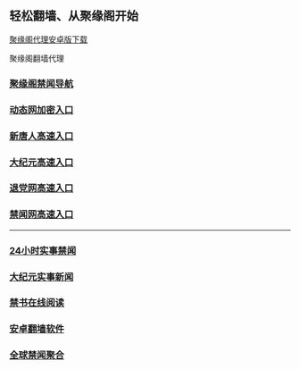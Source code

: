 
## 轻松翻墙、从聚缘阁开始


[聚缘阁代理安卓版下载](https://gitlab.com/juyuange/2/-/raw/master/jyg.apk)

聚缘阁翻墙代理 

### [聚缘阁禁闻导航](https://tk.cllyu.cf/d)

### [动态网加密入口](https://jw.tzdd.tk/6/458/888)


### [新唐人高速入口](https://jw.tzdd.tk/6/458/5)

### [大纪元高速入口](https://jw.tzdd.tk/6/458/7)

### [退党网高速入口](https://jw.tzdd.tk/6/458/8)

### [禁闻网高速入口](https://jw.tzdd.tk/ban)



***




### [24小时实事禁闻](https://git.io/fj3Go)

### [大纪元实事新闻](https://git.io/fjmgE)


### [禁书在线阅读](https://github.com/txyzum203/djy/blob/master/gb/9p.md?flntdtv#1)


### [安卓翻墙软件](https://git.io/afq)

### [全球禁闻聚合](https://github.com/gfw-breaker/banned-news1/blob/master/README.md)







